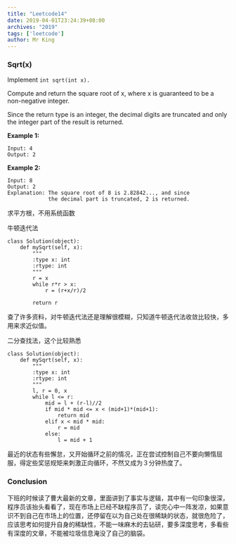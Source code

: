 ```yaml
---
title: "Leetcode14"
date: 2019-04-01T23:24:39+08:00
archives: "2019"
tags: ['leetcode']
author: Mr King
---
```


### Sqrt(x)

Implement `int sqrt(int x).`

Compute and return the square root of x, where x is guaranteed to be a non-negative integer.

Since the return type is an integer, the decimal digits are truncated and only the integer part of the result is returned.

**Example 1:**

```
Input: 4
Output: 2
```

**Example 2:**

```
Input: 8
Output: 2
Explanation: The square root of 8 is 2.82842..., and since 
             the decimal part is truncated, 2 is returned.
```

求平方根，不用系统函数

牛顿迭代法

```
class Solution(object):
    def mySqrt(self, x):
        """
        :type x: int
        :rtype: int
        """
        r = x
        while r*r > x:
            r = (r+x/r)/2
        
        return r
```

查了许多资料，对牛顿迭代法还是理解很模糊，只知道牛顿迭代法收敛比较快，多用来求近似值。

二分查找法，这个比较熟悉

```
class Solution(object):
    def mySqrt(self, x):
        """
        :type x: int
        :rtype: int
        """
        l, r = 0, x
        while l <= r:
            mid = l + (r-l)//2
            if mid * mid <= x < (mid+1)*(mid+1):
                return mid
            elif x < mid * mid:
                r = mid
            else:
                l = mid + 1
```

最近的状态有些懈怠，又开始循环之前的情况，正在尝试控制自己不要向懒惰屈服，得定些奖惩规矩来刺激正向循环，不然又成为３分钟热度了。

### Conclusion

下班的时候读了曹大最新的文章，里面讲到了事实与逻辑，其中有一句印象很深，程序员该抬头看看了，现在市场上已经不缺程序员了，读完心中一阵发凉，如果意识不到自己在市场上的位置，还停留在以为自己处在很稀缺的状态，就很危险了，应该思考如何提升自身的稀缺性，不能一味麻木的去钻研，要多深度思考，多看些有深度的文章，不能被垃圾信息淹没了自己的脑袋。
